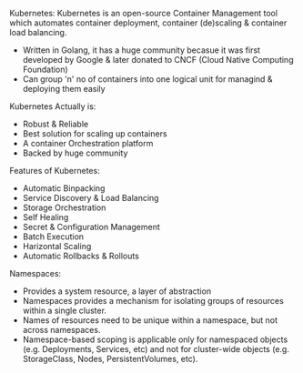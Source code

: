 Kubernetes:
Kubernetes is an open-source Container Management tool which automates container deployment, container (de)scaling & container load balancing.
- Written in Golang, it has a huge community becasue it was first developed by Google & later donated to CNCF (Cloud Native Computing Foundation)
- Can group 'n' no of containers into one logical unit for managind & deploying them easily

Kubernetes Actually is:
- Robust & Reliable
- Best solution for scaling up containers
- A container Orchestration platform
- Backed by huge community

Features of Kubernetes:
- Automatic Binpacking
- Service Discovery & Load Balancing
- Storage Orchestration
- Self Healing
- Secret & Configuration Management
- Batch Execution
- Harizontal Scaling
- Automatic Rollbacks & Rollouts

Namespaces:
- Provides a system resource, a layer of abstraction
- Namespaces provides a mechanism for isolating groups of resources within a single cluster. 
- Names of resources need to be unique within a namespace, but not across namespaces. 
- Namespace-based scoping is applicable only for namespaced objects (e.g. Deployments, Services, etc) and not for cluster-wide objects (e.g. StorageClass, Nodes, PersistentVolumes, etc).


